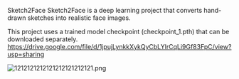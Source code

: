 Sketch2Face
Sketch2Face is a deep learning project that converts hand-drawn sketches into realistic face images.

This project uses a trained model checkpoint (checkpoint_1.pth) that can be downloaded separately.
https://drive.google.com/file/d/1jpujLynkkXykQyCbLYlrCqLi9Gf83FpC/view?usp=sharing

![1212121212121212121212121.png](<https://media-hosting.imagekit.io/f86c87ea35ac47b8/1212121212121212121212121.png?Expires=1839949632&Key-Pair-Id=K2ZIVPTIP2VGHC&Signature=GfYl-Gz4pwrTpY8vIuFgQLpYzQBBcgSs05GHlOCItldJKlGL5WyjabVVY9ULOb2AxAqx9NUgOWLVu0yWOl2yj6FGytFQpCdQBOqSJ6iVDbFMGnPYC9i3xKKI8O8lnCjsD-mJEqA2TX1TXCKsk3vXW-JtAhqd5aD20ulv5ZzNING3XtxCTl0pPcxxg5uYOrzdmNf6xqQoZA1ko9bq98Q4pMxNHq9XUrWGM1RL-aD86t-DahAHCjm2pRKyFzCM-11uYkWMjBt-CFILZWNj6ezRes3T4l1EqKubpNZWLxcj8pUZTtMGVosHLwdqb0SJStpFkSMHLElsSfVlv~NmyZUMfA__>)

